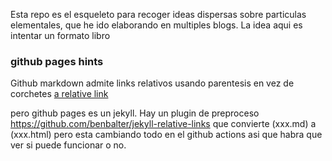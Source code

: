 Esta repo es el esqueleto para recoger ideas dispersas sobre particulas elementales, que he ido elaborando en multiples blogs. 
La idea aqui es intentar un formato libro


### github pages hints

Github markdown admite links relativos usando parentesis en vez de corchetes
[a relative link](other_file.md)

pero github pages es un jekyll. Hay un plugin de preproceso
https://github.com/benbalter/jekyll-relative-links
que convierte (xxx.md) a (xxx.html) pero esta cambiando todo en 
el github actions asi que habra que ver si puede funcionar o no.




